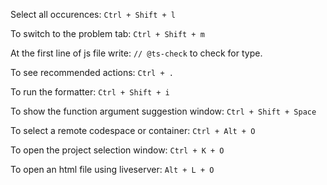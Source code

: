 Select all occurences: `Ctrl + Shift + l`

To switch to the problem tab: `Ctrl + Shift + m`

At the first line of js file write: `// @ts-check` to check for type.

To see recommended actions: `Ctrl + .`

To run the formatter: `Ctrl + Shift + i`

To show the function argument suggestion window: `Ctrl + Shift + Space`

To select a remote codespace or container: `Ctrl + Alt + O`

To open the project selection window: `Ctrl + K + O`

To open an html file using liveserver: `Alt + L + O`

